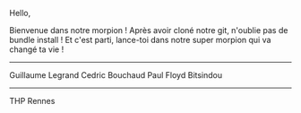 Hello,

Bienvenue dans notre morpion ! Après avoir cloné notre git, n'oublie pas de bundle install ! Et c'est parti, lance-toi dans notre super morpion qui va changé ta vie !

---

Guillaume Legrand
Cedric Bouchaud
Paul Floyd Bitsindou

---

THP Rennes 
